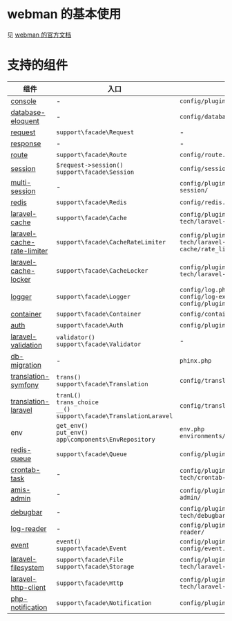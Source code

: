 # webman 的基本使用

见 [webman 的官方文档](https://www.workerman.net/doc/webman/install.html)

# 支持的组件

| 组件                                                                                      | 入口                                                                           | 配置                                                                              |
|-----------------------------------------------------------------------------------------|------------------------------------------------------------------------------|---------------------------------------------------------------------------------|
| [console](https://www.workerman.net/doc/webman/plugin/console.html)                     | -                                                                            | `config/plugin/webman/console`                                                  |
| [database-eloquent](https://learnku.com/docs/laravel/8.x/eloquent/9400)                 | -                                                                            | `config/database.php`                                                           |
| [request](https://www.workerman.net/doc/webman/request.html)                            | `support\facade\Request`                                                     | -                                                                               |
| [response](https://www.workerman.net/doc/webman/response.html)                          | -                                                                            | -                                                                               |
| [route](https://www.workerman.net/doc/webman/route.html)                                | `support\facade\Route`                                                       | `config/route.php`                                                              |
| [session](https://www.workerman.net/doc/webman/session.html)                            | `$request->session()`<br>`support\facade\Session`                            | `config/session.php`                                                            |
| [multi-session](https://www.workerman.net/plugin/49)                                    | -                                                                            | `config/plugin/webman/multi-session/`                                           |
| [redis](https://www.workerman.net/doc/webman/db/redis.html)                             | `support\facade\Redis`                                                       | `config/redis.php`                                                              |
| [laravel-cache](https://www.workerman.net/plugin/103)                                   | `support\facade\Cache`                                                       | `config/plugin/webman-tech/laravel-cache/cache.php`                             |
| [laravel-cache-rate-limiter](https://www.workerman.net/plugin/103)                      | `support\facade\CacheRateLimiter`                                            | `config/plugin/webman-tech/laravel-cache/rate_limiter.php`                      |
| [laravel-cache-locker](https://laravel.com/docs/8.x/cache#managing-locks)               | `support\facade\CacheLocker`                                                 | `config/plugin/webman-tech/laravel-cache/cache.php`                             |
| [logger](https://www.workerman.net/plugin/58)                                           | `support\facade\Logger`                                                      | `config/log.php`<br>`config/log-ext.php`<br>`config/plugin/webman-tech/logger/` |
| [container](https://laravel.com/docs/8.x/container)                                     | `support\facade\Container`                                                   | `config/container.php`                                                          |
| [auth](https://www.workerman.net/plugin/54)                                             | `support\facade\Auth`                                                        | `config/plugin/webman-tech/auth/`                                               |
| [laravel-validation](https://www.workerman.net/plugin/89)                               | `validator()`<br>`support\facade\Validator`                                  | -                                                                               |
| [db-migration](https://github.com/cakephp/phinx)                                        | -                                                                            | `phinx.php`                                                                     |
| [translation-symfony](https://www.workerman.net/doc/webman/components/translation.html) | `trans()`<br>`support\facade\Translation`                                    | `config/translation.php`                                                        |
| [translation-laravel](https://www.workerman.net/plugin/90)                              | `tranL()`<br>`trans_choice`<br>`__()`<br>`support\facade\TranslationLaravel` | `config/translation.php`                                                        |
| env                                                                                     | `get_env()`<br>`put_env()`<br>`app\components\EnvRepository`                 | `env.php`<br>`environments/`                                                    |
| [redis-queue](https://www.workerman.net/doc/webman/queue/redis.html)                    | `support\facade\Queue`                                                       | `config/plugin/webman/redis-queue/`                                             |
| [crontab-task](https://github.com/webman-tech/crontab-task)                             | -                                                                            | `config/plugin/webman-tech/crontab-task/`                                       |
| [amis-admin](https://www.workerman.net/plugin/71)                                       | -                                                                            | `config/plugin/webman-tech/amis-admin/`                                         |
| [debugbar](https://www.workerman.net/plugin/72)                                         | -                                                                            | `config/plugin/webman-tech/debugbar/`                                           |
| [log-reader](https://www.workerman.net/plugin/73)                                       | -                                                                            | `config/plugin/webman-tech/log-reader/`                                         |
| [event](https://www.workerman.net/plugin/64)                                            | `event()`<br>`support\facade\Event`                                          | `config/plugin/webman/event/`<br>`config/event.php`                             |
| [laravel-filesystem](https://www.workerman.net/plugin/87)                               | `support\facade\File`<br> `support\facade\Storage`                           | `config/plugin/webman-tech/laravel-filesystem/`                                 |
| [laravel-http-client](https://www.workerman.net/plugin/93)                              | `support\facade\Http`                                                        | `config/plugin/webman-tech/laravel-http-client/`                                |
| [php-notification](https://github.com/krissss/php-notification)                         | `support\facade\Notification`                                                | `config/plugin/kriss/notification/`                                             |
